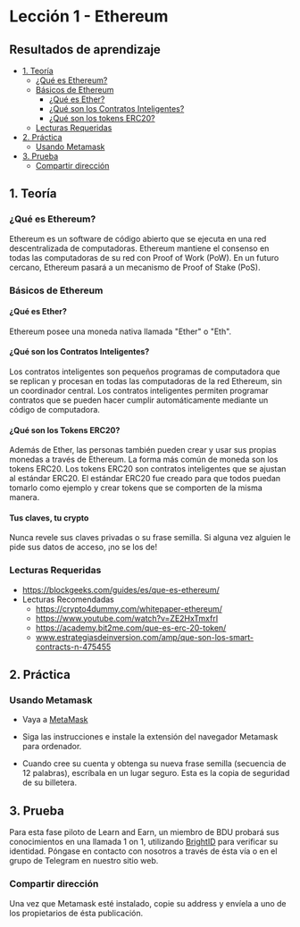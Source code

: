 # Lección 1 - Ethereum

## Resultados de aprendizaje
- [1. Teoría](#1.-Teoría)
  - [¿Qué es Ethereum?](#Que-es-Ethereum)
  - [Básicos de Ethereum](#Basicos-de-Ethereum)
    - [¿Qué es Ether?](#que-es-ether)
    - [¿Qué son los Contratos Inteligentes?](#Que-son-los-Contratos-Inteligentes)
    - [¿Qué son los tokens ERC20?](#Que-son-los-Tokens-ERC20)
  - [Lecturas Requeridas](#Lecturas-Requeridas)
- [2. Práctica](#2.-Práctica)
  - [Usando Metamask](#Usando-Metamask)
- [3. Prueba](#3.-Prueba)
  - [Compartir dirección](#Compartir-tu-direccion-de-Ethereum)

## 1. Teoría
### ¿Qué es Ethereum?
Ethereum es un software de código abierto que se ejecuta en una red descentralizada de computadoras. Ethereum mantiene el consenso en todas las computadoras de su red con Proof of Work (PoW). En un futuro cercano, Ethereum pasará a un mecanismo de Proof of Stake (PoS).

### Básicos de Ethereum
#### ¿Qué es Ether?
Ethereum posee una moneda nativa llamada "Ether" o "Eth".

#### ¿Qué son los Contratos Inteligentes?
Los contratos inteligentes son pequeños programas de computadora que se replican y procesan en todas las computadoras de la red Ethereum, sin un coordinador central.  Los contratos inteligentes permiten programar contratos que se pueden hacer cumplir automáticamente mediante un código de computadora.

#### ¿Qué son los Tokens ERC20?
Además de Ether, las personas también pueden crear y usar sus propias monedas a través de Ethereum. La forma más común de moneda son los tokens ERC20. Los tokens ERC20 son contratos inteligentes que se ajustan al estándar ERC20. El estándar ERC20 fue creado para que todos puedan tomarlo como ejemplo y crear tokens que se comporten de la misma manera.

#### Tus claves, tu crypto
Nunca revele sus claves privadas o su frase semilla. Si alguna vez alguien le pide sus datos de acceso, ¡no se los de!

### Lecturas Requeridas
  - https://blockgeeks.com/guides/es/que-es-ethereum/
- Lecturas Recomendadas
  - https://crypto4dummy.com/whitepaper-ethereum/
  - https://www.youtube.com/watch?v=ZE2HxTmxfrI
  - https://academy.bit2me.com/que-es-erc-20-token/
  - www.estrategiasdeinversion.com/amp/que-son-los-smart-contracts-n-475455

## 2. Práctica

### Usando Metamask 
- Vaya a [MetaMask](https://metamask.io)

- Siga las instrucciones e instale la extensión del navegador Metamask para ordenador.

- Cuando cree su cuenta y obtenga su nueva frase semilla (secuencia de 12 palabras), escríbala en un lugar seguro. Esta es la copia de seguridad de su billetera.

## 3. Prueba
Para esta fase piloto de Learn and Earn, un miembro de BDU probará sus conocimientos en una llamada 1 on 1, utilizando [BrightID](https://www.brightid.org/) para verificar su identidad. Póngase en contacto con nosotros a través de ésta vía o en el grupo de Telegram en nuestro sitio web.

### Compartir dirección
Una vez que Metamask esté instalado, copie su address y envíela a uno de los propietarios de ésta publicación.

